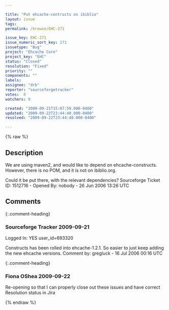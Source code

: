 ```yaml
---

title: "Put ehcache-contructs on ibiblio"
layout: issue
tags: 
permalink: /browse/EHC-271

issue_key: EHC-271
issue_numeric_sort_key: 271
issuetype: "Bug"
project: "Ehcache Core"
project_key: "EHC"
status: "Closed"
resolution: "Fixed"
priority: ""
components: ""
labels: 
assignee: "drb"
reporter: "sourceforgetracker"
votes:  0
watchers: 0

created: "2009-09-21T15:07:59.000-0400"
updated: "2009-09-22T23:44:40.000-0400"
resolved: "2009-09-22T23:44:40.000-0400"

---
```




{% raw %}



## Description

<div markdown="1" class="description">

We are using maven2, and would like to depend on 
ehcache-constructs. However, there is no POM, and it 
is not on ibiblio.org.

Could it be put there, with the relevant dependencies?
Sourceforge Ticket ID: 1512716 - Opened By: nobody - 26 Jun 2006 13:26 UTC

</div>

## Comments


{:.comment-heading}
### **Sourceforge Tracker** <span class="date">2009-09-21</span>

<div markdown="1" class="comment">

Logged In: YES 
user\_id=693320

Constructs has been rolled into ehcache-1.2.1. So easier to just keep adding the 
new ehcache versions.
Comment by: gregluck - 16 Jul 2006 00:16 UTC

</div>


{:.comment-heading}
### **Fiona OShea** <span class="date">2009-09-22</span>

<div markdown="1" class="comment">

Re-opening so that I can properly close out these issues and have correct Resolution status in Jira

</div>



{% endraw %}
